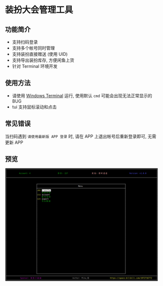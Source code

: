 # 装扮大会管理工具

## 功能简介
- 支持扫码登录
- 支持多个帐号同时管理
- 支持装扮直接赠送 (使用 UID)
- 支持导出装扮库存, 方便闲鱼上货
- 针对 Terminal 环境开发

## 使用方法
- 请使用 [Windows Terminal](https://apps.microsoft.com/detail/9n0dx20hk701?rtc=1&hl=zh-cn&gl=CN) 运行, 使用默认 `cmd` 可能会出现无法正常显示的 BUG
- tui 支持鼠标滚动和点击

## 常见错误
当扫码遇到 ```请使用最新版 APP 登录``` 时, 请在 APP 上退出帐号后重新登录即可, 无需更新 APP

## 预览
![home](image/home.png)